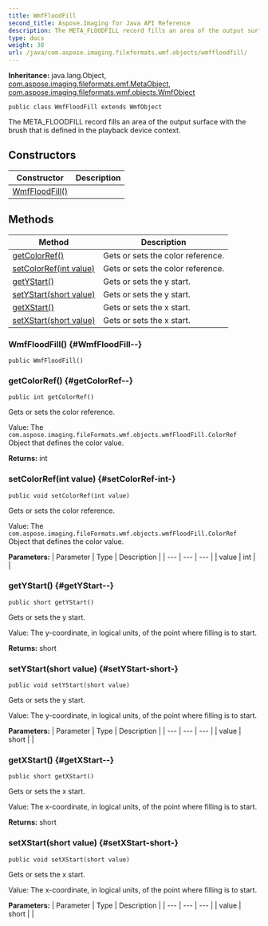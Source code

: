 ```yaml
---
title: WmfFloodFill
second_title: Aspose.Imaging for Java API Reference
description: The META_FLOODFILL record fills an area of the output surface with the     brush that is defined in the playback device context.
type: docs
weight: 38
url: /java/com.aspose.imaging.fileformats.wmf.objects/wmffloodfill/
---
```

**Inheritance:**
java.lang.Object, [com.aspose.imaging.fileformats.emf.MetaObject](../../com.aspose.imaging.fileformats.emf/metaobject), [com.aspose.imaging.fileformats.wmf.objects.WmfObject](../../com.aspose.imaging.fileformats.wmf.objects/wmfobject)
```
public class WmfFloodFill extends WmfObject
```

The META\_FLOODFILL record fills an area of the output surface with the brush that is defined in the playback device context.
## Constructors

| Constructor | Description |
| --- | --- |
| [WmfFloodFill()](#WmfFloodFill--) |  |
## Methods

| Method | Description |
| --- | --- |
| [getColorRef()](#getColorRef--) | Gets or sets the color reference. |
| [setColorRef(int value)](#setColorRef-int-) | Gets or sets the color reference. |
| [getYStart()](#getYStart--) | Gets or sets the y start. |
| [setYStart(short value)](#setYStart-short-) | Gets or sets the y start. |
| [getXStart()](#getXStart--) | Gets or sets the x start. |
| [setXStart(short value)](#setXStart-short-) | Gets or sets the x start. |
### WmfFloodFill() {#WmfFloodFill--}
```
public WmfFloodFill()
```


### getColorRef() {#getColorRef--}
```
public int getColorRef()
```


Gets or sets the color reference.

Value: The `com.aspose.imaging.fileFormats.wmf.objects.wmfFloodFill.ColorRef` Object that defines the color value.

**Returns:**
int
### setColorRef(int value) {#setColorRef-int-}
```
public void setColorRef(int value)
```


Gets or sets the color reference.

Value: The `com.aspose.imaging.fileFormats.wmf.objects.wmfFloodFill.ColorRef` Object that defines the color value.

**Parameters:**
| Parameter | Type | Description |
| --- | --- | --- |
| value | int |  |

### getYStart() {#getYStart--}
```
public short getYStart()
```


Gets or sets the y start.

Value: The y-coordinate, in logical units, of the point where filling is to start.

**Returns:**
short
### setYStart(short value) {#setYStart-short-}
```
public void setYStart(short value)
```


Gets or sets the y start.

Value: The y-coordinate, in logical units, of the point where filling is to start.

**Parameters:**
| Parameter | Type | Description |
| --- | --- | --- |
| value | short |  |

### getXStart() {#getXStart--}
```
public short getXStart()
```


Gets or sets the x start.

Value: The x-coordinate, in logical units, of the point where filling is to start.

**Returns:**
short
### setXStart(short value) {#setXStart-short-}
```
public void setXStart(short value)
```


Gets or sets the x start.

Value: The x-coordinate, in logical units, of the point where filling is to start.

**Parameters:**
| Parameter | Type | Description |
| --- | --- | --- |
| value | short |  |

